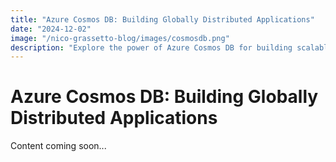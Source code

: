```yaml
---
title: "Azure Cosmos DB: Building Globally Distributed Applications"
date: "2024-12-02"
image: "/nico-grassetto-blog/images/cosmosdb.png"
description: "Explore the power of Azure Cosmos DB for building scalable, globally distributed applications"
---
```


# Azure Cosmos DB: Building Globally Distributed Applications

Content coming soon...
